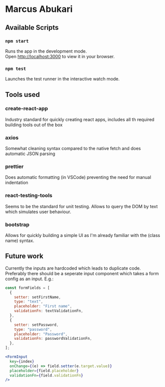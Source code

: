# Marcus Abukari

## Available Scripts

### `npm start`

Runs the app in the development mode.\
Open [http://localhost:3000](http://localhost:3000) to view it in your browser.

### `npm test`

Launches the test runner in the interactive watch mode.

## Tools used

### create-react-app

Industry standard for quickly creating react apps, includes all th required building tools out of the box

### axios

Somewhat cleaning syntax compared to the native fetch and does automatic JSON parsing

### prettier

Does automatic formatting (in VSCode) preventing the need for manual indentation

### react-testing-tools

Seems to be the standard for unit testing. Allows to query the DOM by text which simulates user behaviour.

### bootstrap

Allows for quickly building a simple UI as I'm already familiar with the (class name) syntax.

## Future work

Currently the inputs are hardcoded which leads to duplicate code. Preferably there should be a seperate input component which takes a form config as an input. E.g.:

```javascript
const formFields = [
  {
    setter: setFirstName,
    type: "text",
    placeholder: "First name",
    validationFn: textValidationFn,
  },
  {
    setter: setPassword,
    type: "password",
    placeholder: "Password",
    validationFn: passwordValidationFn,
  },
];
```

```jsx
<FormInput
  key={index}
  onChange={(e) => field.setter(e.target.value)}
  placeholder={field.placeholder}
  validationFn={field.validationFn}
/>
```
